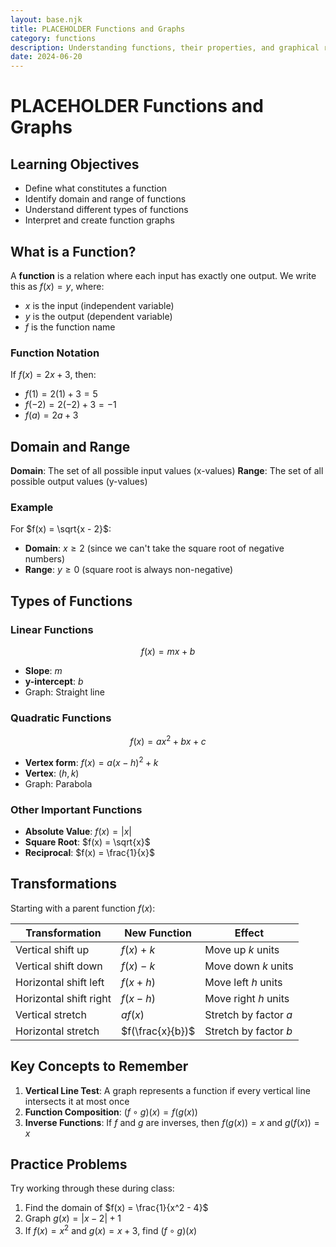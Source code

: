 ```yaml
---
layout: base.njk
title: PLACEHOLDER Functions and Graphs
category: functions
description: Understanding functions, their properties, and graphical representations
date: 2024-06-20
---
```


# PLACEHOLDER Functions and Graphs

## Learning Objectives
- Define what constitutes a function
- Identify domain and range of functions
- Understand different types of functions
- Interpret and create function graphs

## What is a Function?

A **function** is a relation where each input has exactly one output. We write this as $f(x) = y$, where:
- $x$ is the input (independent variable)
- $y$ is the output (dependent variable)
- $f$ is the function name

### Function Notation
If $f(x) = 2x + 3$, then:
- $f(1) = 2(1) + 3 = 5$
- $f(-2) = 2(-2) + 3 = -1$
- $f(a) = 2a + 3$

## Domain and Range

**Domain**: The set of all possible input values (x-values)
**Range**: The set of all possible output values (y-values)

### Example
For $f(x) = \sqrt{x - 2}$:
- **Domain**: $x \geq 2$ (since we can't take the square root of negative numbers)
- **Range**: $y \geq 0$ (square root is always non-negative)

## Types of Functions

### Linear Functions
$$f(x) = mx + b$$
- **Slope**: $m$
- **y-intercept**: $b$
- Graph: Straight line

### Quadratic Functions
$$f(x) = ax^2 + bx + c$$
- **Vertex form**: $f(x) = a(x - h)^2 + k$
- **Vertex**: $(h, k)$
- Graph: Parabola

### Other Important Functions
- **Absolute Value**: $f(x) = |x|$
- **Square Root**: $f(x) = \sqrt{x}$
- **Reciprocal**: $f(x) = \frac{1}{x}$

## Transformations

Starting with a parent function $f(x)$:

| Transformation | New Function | Effect |
|---|---|---|
| Vertical shift up | $f(x) + k$ | Move up $k$ units |
| Vertical shift down | $f(x) - k$ | Move down $k$ units |
| Horizontal shift left | $f(x + h)$ | Move left $h$ units |
| Horizontal shift right | $f(x - h)$ | Move right $h$ units |
| Vertical stretch | $af(x)$ | Stretch by factor $a$ |
| Horizontal stretch | $f(\frac{x}{b})$ | Stretch by factor $b$ |

## Key Concepts to Remember

1. **Vertical Line Test**: A graph represents a function if every vertical line intersects it at most once
2. **Function Composition**: $(f \circ g)(x) = f(g(x))$
3. **Inverse Functions**: If $f$ and $g$ are inverses, then $f(g(x)) = x$ and $g(f(x)) = x$

## Practice Problems

Try working through these during class:
1. Find the domain of $f(x) = \frac{1}{x^2 - 4}$
2. Graph $g(x) = |x - 2| + 1$
3. If $f(x) = x^2$ and $g(x) = x + 3$, find $(f \circ g)(x)$